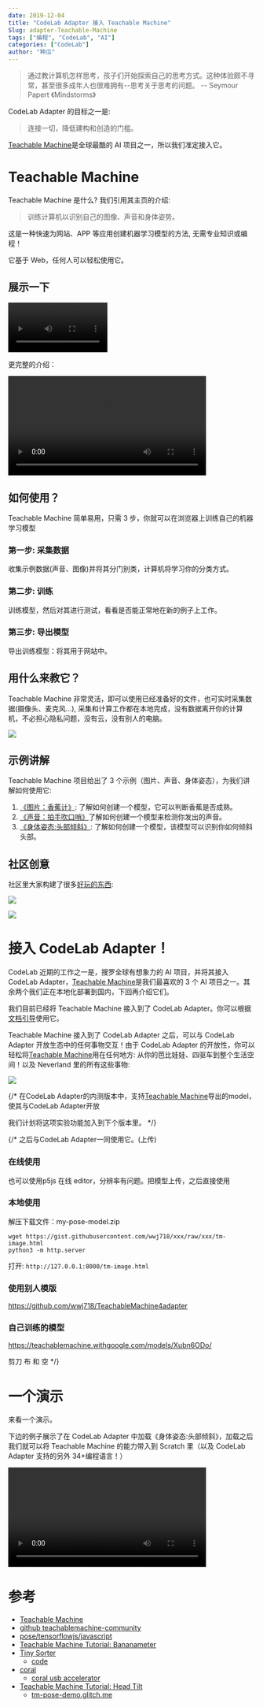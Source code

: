 ```yaml
---
date: 2019-12-04
title: "CodeLab Adapter 接入 Teachable Machine"
Slug: adapter-Teachable-Machine
tags: ["编程", "CodeLab", "AI"]
categories: ["CodeLab"]
author: "种瓜"
---
```


> 通过教计算机怎样思考，孩子们开始探索自己的思考方式。这种体验颇不寻常，甚至很多成年人也很难拥有--思考关于思考的问题。 -- Seymour Papert 《Mindstorms》

CodeLab Adapter 的目标之一是:

> 连接一切，降低建构和创造的门槛。

[Teachable Machine](https://teachablemachine.withgoogle.com/)是全球最酷的 AI 项目之一，所以我们准定接入它。

<!--truncate-->

# Teachable Machine

Teachable Machine 是什么? 我们引用其主页的介绍:

> 训练计算机以识别自己的图像、声音和身体姿势。

这是一种快速为网站、APP 等应用创建机器学习模型的方法, 无需专业知识或编程！

它基于 Web，任何人可以轻松使用它。

## 展示一下

<video width="40%" src="/video/google_tf_prediction.mp4" controls="controls"></video>

更完整的介绍：

<video width="80%" src="/video/google_tm_demo.mp4" controls="controls"></video>

## 如何使用？

Teachable Machine 简单易用，只需 3 步，你就可以在浏览器上训练自己的机器学习模型

### 第一步: 采集数据

收集示例数据(声音、图像)并将其分门别类，计算机将学习你的分类方式。

### 第二步: 训练

训练模型，然后对其进行测试，看看是否能正常地在新的例子上工作。

### 第三步: 导出模型

导出训练模型：将其用于网站中。

## 用什么来教它？

Teachable Machine 非常灵活，即可以使用已经准备好的文件，也可实时采集数据(摄像头、麦克风...), 采集和计算工作都在本地完成，没有数据离开你的计算机，不必担心隐私问题，没有云，没有别人的电脑。

![](/img/google_tm_data.png)

## 示例讲解

Teachable Machine 项目给出了 3 个示例（图片、声音、身体姿态），为我们讲解如何使用它:

1. [《图片：香蕉计》](https://medium.com/@warronbebster/4bfffa765866): 了解如何创建一个模型，它可以判断香蕉是否成熟。
2. [《声音：拍手吹口哨》](https://medium.com/@warronbebster/4212fd7f3555)了解如何创建一个模型来检测你发出的声音。
3. [《身体姿态:头部倾斜》](https://medium.com/@warronbebster/f4f6116f491): 了解如何创建一个模型，该模型可以识别你如何倾斜头部。

## 社区创意

社区里大家构建了很多[好玩的东西](https://teachablemachine.withgoogle.com/):

![](/img/tm_demo001.png)

![](/img/tm_demo002.png)

# 接入 CodeLab Adapter！

CodeLab 近期的工作之一是，搜罗全球有想象力的 AI 项目，并将其接入 CodeLab Adapter，[Teachable Machine](https://teachablemachine.withgoogle.com/)是我们最喜欢的 3 个 AI 项目之一。其余两个我们正在本地化部署到国内，下回再介绍它们。

我们目前已经将 Teachable Machine 接入到了 CodeLab Adapter。你可以根据[文档引导](https://adapter.codelab.club/extension_guide/teachable_machine/)使用它。

Teachable Machine 接入到了 CodeLab Adapter 之后，可以与 CodeLab Adapter 开放生态中的任何事物交互！由于 CodeLab Adapter 的开放性，你可以轻松将[Teachable Machine](https://teachablemachine.withgoogle.com/)用在任何地方: 从你的芭比娃娃、四驱车到整个生活空间！以及 Neverland 里的所有这些事物:

![](https://adapter.codelab.club/img/adapter_party.jpeg)

{/*
在CodeLab Adapter的内测版本中，支持[Teachable Machine](https://teachablemachine.withgoogle.com/)导出的model，使其与CodeLab Adapter开放

我们计划将这项实验功能加入到下个版本里。
*/}

{/*
之后与CodeLab Adapter一同使用它。(上传)

### 在线使用
也可以使用p5js 在线 editor，分辨率有问题。把模型上传，之后直接使用


### 本地使用
解压下载文件：my-pose-model.zip

```
wget https://gist.githubusercontent.com/wwj718/xxx/raw/xxx/tm-image.html
python3 -m http.server
```

打开: `http://127.0.0.1:8000/tm-image.html`


### 使用别人模版
https://github.com/wwj718/TeachableMachine4adapter

### 自己训练的模型
https://teachablemachine.withgoogle.com/models/Xubn6ODo/

剪刀 布 和 空
*/}

# 一个演示

来看一个演示。

下边的例子展示了在 CodeLab Adapter 中加载《身体姿态:头部倾斜》，加载之后我们就可以将 Teachable Machine 的能力带入到 Scratch 里（以及 CodeLab Adapter 支持的另外 34+编程语言！）

<video width="80%" src="/video/adapter_google_teachable_machine.mp4" controls="controls"></video>

# 参考

-   [Teachable Machine](https://teachablemachine.withgoogle.com/)
-   [github teachablemachine-community](https://github.com/googlecreativelab/teachablemachine-community)
-   [pose/tensorflowjs/javascript](https://github.com/googlecreativelab/teachablemachine-community/blob/master/snippets/markdown/pose/tensorflowjs/javascript.md)
-   [Teachable Machine Tutorial: Bananameter](https://medium.com/@warronbebster/teachable-machine-tutorial-bananameter-4bfffa765866)
-   [Tiny Sorter](https://experiments.withgoogle.com/tiny-sorter/view)
    -   [code](https://editor.p5js.org/gbose/sketches/2BN5HQYNK)
-   [coral](https://coral.ai/)
    -   [coral usb accelerator](https://coral.ai/products/accelerator)
-   [Teachable Machine Tutorial: Head Tilt](https://medium.com/@warronbebster/teachable-machine-tutorial-head-tilt-f4f6116f491)
    -   [tm-pose-demo.glitch.me](https://tm-pose-demo.glitch.me/)

